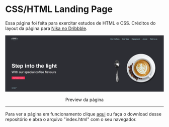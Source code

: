# CSS/HTML Landing Page

Essa página foi feita para exercitar estudos de HTML e CSS. Créditos do layout da página para <a href="https://dribbble.com/shots/4238737-Jack-Smith-Coffee-Shop-Landing-Page/attachments/968740?mode=media" target="_blank" >Nika no Dribbble</a>.

<img src="assets/preview.png">
<p align="center">Preview da página</p>

<hr>

Para ver a página em funcionamento clique <a href="https://viquiiz.github.io/HTML-CSS-Landing-Page/" target="_blank">aqui</a> ou faça o download desse repositório e abra o arquivo "index.html" com o seu navegador.
